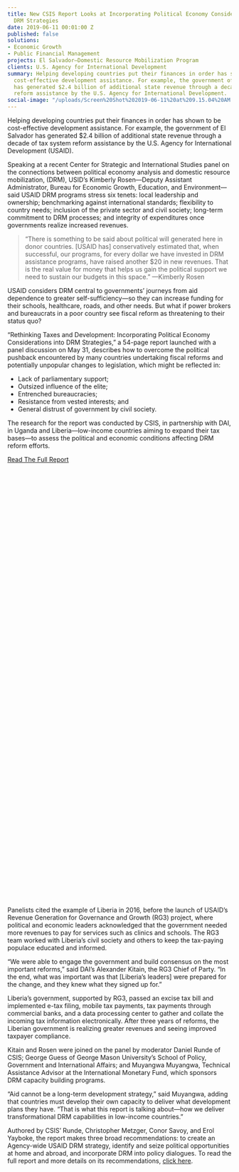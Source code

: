 ```yaml
---
title: New CSIS Report Looks at Incorporating Political Economy Considerations into
  DRM Strategies
date: 2019-06-11 00:01:00 Z
published: false
solutions:
- Economic Growth
- Public Financial Management
projects: El Salvador—Domestic Resource Mobilization Program
clients: U.S. Agency for International Development
summary: Helping developing countries put their finances in order has shown to be
  cost-effective development assistance. For example, the government of El Salvador
  has generated $2.4 billion of additional state revenue through a decade of tax system
  reform assistance by the U.S. Agency for International Development.
social-image: "/uploads/Screen%20Shot%202019-06-11%20at%209.15.04%20AM.png"
---
```


Helping developing countries put their finances in order has shown to be cost-effective development assistance. For example, the government of El Salvador has generated $2.4 billion of additional state revenue through a decade of tax system reform assistance by the U.S. Agency for International Development (USAID).

Speaking at a recent Center for Strategic and International Studies panel on the connections between political economy analysis and domestic resource mobilization, (DRM), USID’s Kimberly Rosen—Deputy Assistant Administrator, Bureau for Economic Growth, Education, and Environment—said USAID DRM programs stress six tenets: local leadership and ownership; benchmarking against international standards; flexibility to country needs; inclusion of the private sector and civil society; long-term commitment to DRM processes; and integrity of expenditures once governments realize increased revenues.

> “There is something to be said about political will generated here in donor countries. [USAID has] conservatively estimated that, when successful, our programs, for every dollar we have invested in DRM assistance programs, have raised another $20 in new revenues. That is the real value for money that helps us gain the political support we need to sustain our budgets in this space.” —Kimberly Rosen

USAID considers DRM central to governments’ journeys from aid dependence to greater self-sufficiency—so they can increase funding for their schools, healthcare, roads, and other needs. But what if power brokers and bureaucrats in a poor country see fiscal reform as threatening to their status quo?

“Rethinking Taxes and Development: Incorporating Political Economy Considerations into DRM Strategies,” a 54-page report launched with a panel discussion on May 31, describes how to overcome the political pushback encountered by many countries undertaking fiscal reforms and potentially unpopular changes to legislation, which might be reflected in:

* Lack of parliamentary support;
* Outsized influence of the elite;
* Entrenched bureaucracies;
* Resistance from vested interests; and
* General distrust of government by civil society.

The research for the report was conducted by CSIS, in partnership with DAI, in Uganda and Liberia—low-income countries aiming to expand their tax bases—to assess the political and economic conditions affecting DRM reform efforts.

<aside>
<a href="https://www.csis.org/analysis/rethinking-taxes-and-development-incorporating-political-economy-considerations-drm" target="blank" class="primary-block--button">Read The Full Report<svg class="redirect" viewBox="0 0 36 70" preserveAspectRatio="xMinYMax meet"><use xlink:href="#redirect"></use></svg></a>
</aside>

Panelists cited the example of Liberia in 2016, before the launch of USAID’s Revenue Generation for Governance and Growth (RG3) project, where political and economic leaders acknowledged that the government needed more revenues to pay for services such as clinics and schools. The RG3 team worked with Liberia’s civil society and others to keep the tax-paying populace educated and informed. 

“We were able to engage the government and build consensus on the most important reforms,” said DAI’s Alexander Kitain, the RG3 Chief of Party. “In the end, what was important was that [Liberia’s leaders] were prepared for the change, and they knew what they signed up for.” 

Liberia’s government, supported by RG3, passed an excise tax bill and implemented e-tax filing, mobile tax payments, tax payments through commercial banks, and a data processing center to gather and collate the incoming tax information electronically. After three years of reforms, the Liberian government is realizing greater revenues and seeing improved taxpayer compliance.

Kitain and Rosen were joined on the panel by moderator Daniel Runde of CSIS; George Guess of George Mason University’s School of Policy, Government and International Affairs; and Muyangwa Muyangwa, Technical Assistance Advisor at the International Monetary Fund, which sponsors DRM capacity building programs.

“Aid cannot be a long-term development strategy,” said Muyangwa, adding that countries must develop their own capacity to deliver what development plans they have. “That is what this report is talking about—how we deliver transformational DRM capabilities in low-income countries.”

Authored by CSIS’ Runde, Christopher Metzger, Conor Savoy, and Erol Yayboke, the report makes three broad recommendations: to create an Agency-wide USAID DRM strategy, identify and seize political opportunities at home and abroad, and incorporate DRM into policy dialogues. To read the full report and more details on its recommendations, [click here](https://www.csis.org/analysis/rethinking-taxes-and-development-incorporating-political-economy-considerations-drmhttp://).



